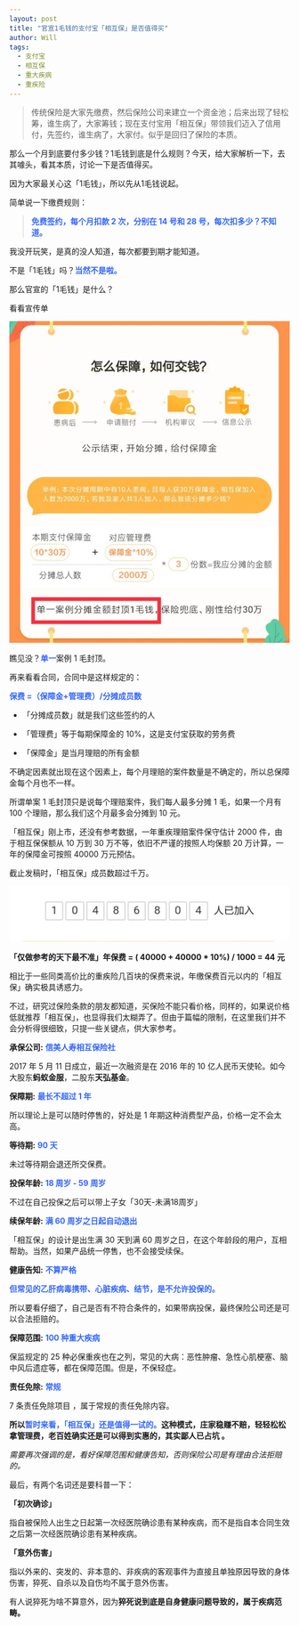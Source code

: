 ```yaml
---
layout: post
title: "官宣1毛钱的支付宝「相互保」是否值得买"
author: Will
tags: 
  - 支付宝
  - 相互保
  - 重大疾病
  - 重疾险
---
```


> 传统保险是大家先缴费，然后保险公司来建立一个资金池；后来出现了轻松筹，谁生病了，大家筹钱；现在支付宝用「相互保」带领我们迈入了信用付，先签约，谁生病了，大家付。似乎是回归了保险的本质。

那么一个月到底要付多少钱？1毛钱到底是什么规则？今天，给大家解析一下，去其噱头，看其本质，讨论一下是否值得买。

因为大家最关心这「1毛钱」，所以先从1毛钱说起。

简单说一下缴费规则：

> <a style="color: #3366ff"><b>免费签约，每个月扣款 2 次，分别在 14 号和 28 号，每次扣多少？不知道。</b></a>

我没开玩笑，是真的没人知道，每次都要到期才能知道。

不是「1毛钱」吗？<a style="color: #3366ff"><b>当然不是啦。</b></a>

那么官宣的「1毛钱」是什么？

看看宣传单

![](/assets/img/blog/2018-10-25-01.jpg)

瞧见没？<a style="color: #3366ff"><b>单一</b></a>案例 1 毛封顶。

再来看看合同，合同中是这样规定的：

<a style="color: #3366ff"><b>保费 =（保障金+管理费）/分摊成员数</b></a>

- 「分摊成员数」就是我们这些签约的人

- 「管理费」等于每期保障金的 10%，这是支付宝获取的劳务费

- 「保障金」是当月理赔的所有金额

不确定因素就出现在这个因素上，每个月理赔的案件数量是不确定的，所以总保障金每个月也不一样。

所谓单案 1 毛封顶只是说每个理赔案件，我们每人最多分摊 1 毛，如果一个月有 100 个理赔，那么我们这个月最多会分摊到 10 元。

「相互保」刚上市，还没有参考数据，一年重疾理赔案件保守估计 2000 件，由于相互保保额从 10 万到 30 万不等，依旧不严谨的按照人均保额 20 万计算，一年的保障金可按照 40000 万元预估。

截止发稿时，「相互保」成员数超过千万。

![](/assets/img/blog/2018-10-25-02.jpg)

**「仅做参考的天下最不准」年保费 = ( 40000 + 40000 * 10%) / 1000 = 44 元**

相比于一些同类高价比的重疾险几百块的保费来说，年缴保费百元以内的「相互保」确实极具诱惑力。

不过，研究过保险条款的朋友都知道，买保险不能只看价格，同样的，如果说价格低就推荐「相互保」，也显得我们太糊弄了。但由于篇幅的限制，在这里我们并不会分析得很细致，只提一些关键点，供大家参考。

**承保公司:** <a style="color: #3366ff"><b>信美人寿相互保险社</b></a>

2017 年 5 月 11 日成立，最近一次融资是在 2016 年的 10 亿人民币天使轮。如今大股东**蚂蚁金服**，二股东**天弘基金**。

**保障期:** <a style="color: #3366ff"><b>最长不超过 1 年</b></a>

所以理论上是可以随时停售的，好处是 1 年期这种消费型产品，价格一定不会太高。

**等待期:** <a style="color: #3366ff"><b>90 天</b></a>

未过等待期会退还所交保费。

**投保年龄:** <a style="color: #3366ff"><b>18 周岁 - 59 周岁</b></a>

不过在自己投保之后可以带上子女「30天-未满18周岁」

**续保年龄:** <a style="color: #3366ff"><b>满 60 周岁之日起自动退出</b></a>

「相互保」的设计是出生满 30 天到满 60 周岁之日，在这个年龄段的用户，互相帮助。当然，如果产品统一停售，也不会接受续保。

**健康告知:** <a style="color: #3366ff"><b>不算严格</b></a>

<a style="color: #3366ff"><b>但常见的乙肝病毒携带、心脏疾病、结节，是不允许投保的。</b></a>

所以要看仔细了，自己是否有不符合条件的，如果带病投保，最终保险公司还是可以合法拒赔的。

**保障范围:** <a style="color: #3366ff"><b> 100 种重大疾病</b></a>

保监规定的 25 种必保重疾也在之列，常见的大病：恶性肿瘤、急性心肌梗塞、脑中风后遗症等，都在保障范围。但是，不保轻症。


**责任免除:** <a style="color: #3366ff"><b>常规</b></a>

7 条责任免除项目 ，属于常规的责任免除内容。

**所以<a style="color: #3366ff"><b>暂时来看，「相互保」还是值得一试的。</b></a>这种模式，庄家稳赚不赔，轻轻松松拿管理费，老百姓确实还是可以得到实惠的，其实鄙人已占坑 。**

*需要再次强调的是，看好保障范围和健康告知，否则保险公司是有理由合法拒赔的。*

 
最后，有两个名词还是要科普一下：

**「初次确诊」**

指自被保险人出生之日起第一次经医院确诊患有某种疾病，而不是指自本合同生效之后第一次经医院确诊患有某种疾病。

**「意外伤害」**

指以外来的、突发的、非本意的、非疾病的客观事件为直接且单独原因导致的身体伤害，猝死、自杀以及自伤均不属于意外伤害。

有人说猝死为啥不算意外，因为**猝死说到底是自身健康问题导致的，属于疾病范畴。**
